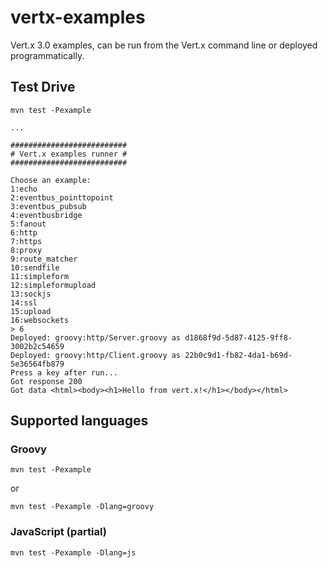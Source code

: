 vertx-examples
========

Vert.x 3.0 examples, can be run from the Vert.x command line or deployed programmatically.

## Test Drive

~~~~
mvn test -Pexample

...

##########################
# Vert.x examples runner #
##########################

Choose an example:
1:echo
2:eventbus_pointtopoint
3:eventbus_pubsub
4:eventbusbridge
5:fanout
6:http
7:https
8:proxy
9:route_matcher
10:sendfile
11:simpleform
12:simpleformupload
13:sockjs
14:ssl
15:upload
16:websockets
> 6
Deployed: groovy:http/Server.groovy as d1868f9d-5d87-4125-9ff8-3002b2c54659
Deployed: groovy:http/Client.groovy as 22b0c9d1-fb82-4da1-b69d-5e36564fb879
Press a key after run...
Got response 200
Got data <html><body><h1>Hello from vert.x!</h1></body></html>
~~~~

## Supported languages

### Groovy

~~~~
mvn test -Pexample
~~~~

or

~~~~
mvn test -Pexample -Dlang=groovy
~~~~

### JavaScript (partial)

~~~~
mvn test -Pexample -Dlang=js
~~~~
